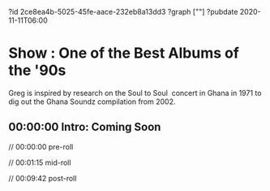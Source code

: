 ?id 2ce8ea4b-5025-45fe-aace-232eb8a13dd3
?graph [""]
?pubdate 2020-11-11T06:00

# Show : One of the Best Albums of the '90s

Greg is inspired by research on the Soul to Soul  concert in Ghana in 1971 to dig out the Ghana Soundz compilation from 2002.

## 00:00:00 Intro: Coming Soon

// 00:00:00 pre-roll

// 00:01:15 mid-roll

// 00:09:42 post-roll
